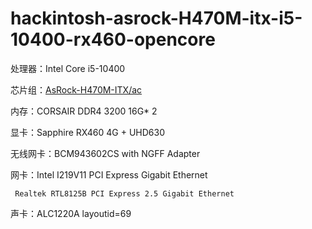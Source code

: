 # hackintosh-asrock-H470M-itx-i5-10400-rx460-opencore

处理器：Intel Core i5-10400

芯片组：[AsRock-H470M-ITX/ac](http://www.asrockchina.com.cn/mb/Intel/H470M-ITXac/index.cn.asp#Specification)

内存：CORSAIR DDR4 3200 16G* 2

显卡：Sapphire RX460 4G + UHD630

无线网卡：BCM943602CS with NGFF Adapter

网卡：Intel I219V11 PCI Express Gigabit Ethernet

     Realtek RTL8125B PCI Express 2.5 Gigabit Ethernet
     
声卡：ALC1220A layoutid=69
